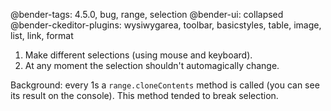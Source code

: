 @bender-tags: 4.5.0, bug, range, selection
@bender-ui: collapsed
@bender-ckeditor-plugins: wysiwygarea, toolbar, basicstyles, table, image, list, link, format

1. Make different selections (using mouse and keyboard).
2. At any moment the selection shouldn't automagically change.

Background: every 1s a `range.cloneContents` method is called (you can see its result on the console). This method tended to break selection.
